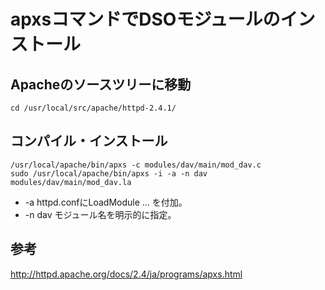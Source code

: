﻿# apxsコマンドでDSOモジュールのインストール

## Apacheのソースツリーに移動

```clike
cd /usr/local/src/apache/httpd-2.4.1/
```

## コンパイル・インストール

```clike
/usr/local/apache/bin/apxs -c modules/dav/main/mod_dav.c
sudo /usr/local/apache/bin/apxs -i -a -n dav modules/dav/main/mod_dav.la
```

- -a httpd.confにLoadModule ... を付加。
- -n dav モジュール名を明示的に指定。

## 参考

http://httpd.apache.org/docs/2.4/ja/programs/apxs.html

